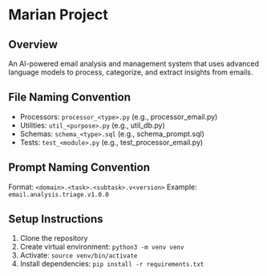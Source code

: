 # Marian Project

## Overview
An AI-powered email analysis and management system that uses advanced language models to process, categorize, and extract insights from emails.

## File Naming Convention
- Processors: `processor_<type>.py` (e.g., processor_email.py)
- Utilities: `util_<purpose>.py` (e.g., util_db.py)
- Schemas: `schema_<type>.sql` (e.g., schema_prompt.sql)
- Tests: `test_<module>.py` (e.g., test_processor_email.py)

## Prompt Naming Convention
Format: `<domain>.<task>.<subtask>.v<version>`
Example: `email.analysis.triage.v1.0.0`

## Setup Instructions
1. Clone the repository
2. Create virtual environment: `python3 -m venv venv`
3. Activate: `source venv/bin/activate`
4. Install dependencies: `pip install -r requirements.txt`
